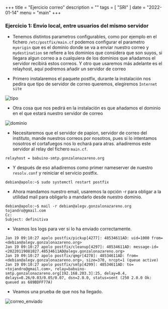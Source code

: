 +++
title = "Ejercicio correo"
description = ""
tags = [
    "SRI"
]
date = "2022-01-14"
menu = "main"
+++

### Ejercicio 1: Envío local, entre usuarios del mismo servidor

* Tenemos distintos parametros configurables, como por ejemplo en el fichero `/etc/postfix/main.cf` podemos configurar el parametro `myorigin` que es el dominio donde se va a enviar nuestro correo y `mydestination` se refiere a los dominios que considera que son suyos, si llegara algun correo a a cualquiera de los dominios que añadamos el servidor recibirá estos correos. Y otro que usaremos más adelante es el relayhost, aquí podremos añadir un servidor de correo 

* Primero instalaremos el paquete postfix, durante la instalación nos pedira que tipo de servidor de correo queremos, elegiremos `Internet site`

![tipo](/ejercicio_correo/1.png)

* Otra cosa que nos pedirá en la instalación es que añadamos el dominio en el que estará nuestro servidor de correo

![dominio](/ejercicio_correo/2.png)

* Necesitaremos que el servidor de papion, servidor de correo del instituto, mande nuestros correos por nosotros, pues si lo intentamos nosotros el cortafuegos nos lo echará para atras. añadiremos este servidor al relay del fichero `main.cf`.

~~~
relayhost = babuino-smtp.gonzalonazareno.org
~~~

* Y después de eso añadiremos como primer nameserver de nuestro `resolv.conf` y reiniciar el servicio postfix.

~~~
debian@apolo:~$ sudo systemctl restart postfix
~~~

* Ahora mandamos nuestro email, usaremos la opción -r para obligar a la utilidad mail para obligarlo a mandarlo desde nuestro dominio.

~~~
debian@apolo:~$ mail -r debian@alegv.gonzalonazareno.org tojandro@gmail.com
Cc: 
Subject: definitiva
~~~

* Veamos los logs para ver si lo ha enviado correctamente.

~~~
Jan 19 09:10:27 apolo postfix/pickup[4277]: 48534611AD: uid=1000 from=<debian@alegv.gonzalonazareno.org>
Jan 19 09:10:27 apolo postfix/cleanup[4297]: 48534611AD: message-id=<20220119081027.48534611AD@alegv.gonzalonazareno.org>
Jan 19 09:10:27 apolo postfix/qmgr[4278]: 48534611AD: from=<debian@alegv.gonzalonazareno.org>, size=370, nrcpt=1 (queue active)
Jan 19 09:10:27 apolo postfix/smtp[4299]: 48534611AD: to=<tojandro@gmail.com>, relay=babuino-smtp.gonzalonazareno.org[192.168.203.3]:25, delay=0.4, delays=0.26/0.03/0.05/0.07, dsn=2.0.0, status=sent (250 2.0.0 Ok: queued as 689BDFF77A)
~~~

* Veamos una prueba de que nos ha llegado.

![correo_enviado](/ejercicio_correo/3.png)

